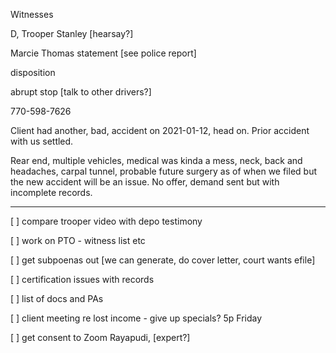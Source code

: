 
Witnesses

D, Trooper Stanley [hearsay?]

Marcie Thomas statement [see police report]

disposition

abrupt stop [talk to other drivers?]

770-598-7626





Client had another, bad, accident on 2021-01-12, head on. Prior accident with us settled.

Rear end, multiple vehicles, medical was kinda a mess, neck, back and headaches, carpal tunnel, probable future surgery as of when we filed but the new accident will be an issue. No offer, demand sent but with incomplete records.

---

[ ] compare trooper video with depo testimony

[ ] work on PTO - witness list etc

[ ] get subpoenas out [we can generate, do cover letter, court wants efile]

[ ] certification issues with records

[ ] list of docs and PAs

[ ] client meeting re lost income - give up specials? 5p Friday

[ ] get consent to Zoom Rayapudi, [expert?]

